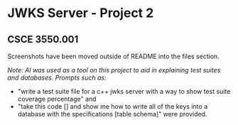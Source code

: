 # JWKS Server - Project 2
## CSCE 3550.001

Screenshots have been moved outside of README into the files section.

*Note: AI was used as a tool on this project to aid in explaining test suites and databases. Prompts such as:*
* "write a test suite file for a c++ jwks server with a way to show test suite coverage percentage" and
* "take this code [] and show me how to write all of the keys into a database with the specifications [table schema]"
were provided.
